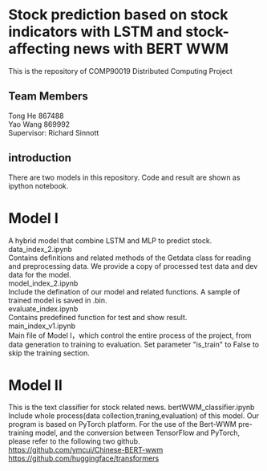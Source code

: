 # Stock prediction based on stock indicators with LSTM and stock-affecting news with BERT WWM
This is the repository of COMP90019 Distributed Computing Project

## Team Members
Tong He		  867488  
Yao Wang		869992  
Supervisor: Richard Sinnott

## introduction
There are two models in this repository. Code and result are shown as ipython notebook.
# Model I
A hybrid model that combine LSTM and MLP to predict stock.  
data_index_2.ipynb  
Contains definitions and related methods of the Getdata class for reading and preprocessing data. We provide a copy of processed test data and dev data for the model.  
model_index_2.ipynb  
Include the defination of our model and related functions. A sample of trained model is saved in .bin.  
evaluate_index.ipynb  
Contains predefined function for test and show result.  
main_index_v1.ipynb  
Main file of Model I，which control the entire process of the project, from data generation to training to evaluation. Set parameter "is_train" to False to skip the training section.

# Model II  
This is the text classifier for stock related news.
bertWWM_classifier.ipynb  
Include whole process(data collection,traning,evaluation) of this model. Our program is based on PyTorch platform. For the use of the Bert-WWM pre-training model, and the conversion between TensorFlow and PyTorch, please refer to the following two github.  
https://github.com/ymcui/Chinese-BERT-wwm  
https://github.com/huggingface/transformers
